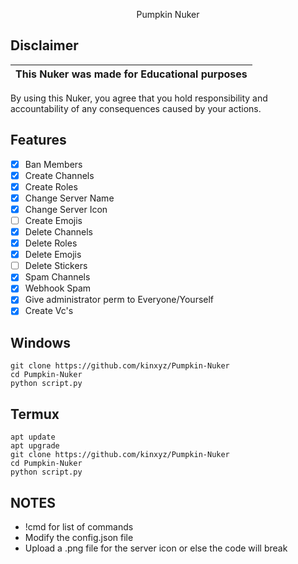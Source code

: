 <p align="center">  
  Pumpkin Nuker
  </p> 

## Disclaimer 
  
 |This Nuker was made for Educational purposes| 
 |-------------------------------------------------| 
 By using this Nuker, you agree that you hold responsibility and accountability of any consequences caused by your actions. 
 

## Features
 - [x] Ban Members
 - [x] Create Channels 
 - [x] Create Roles 
 - [x] Change Server Name
 - [x] Change Server Icon
 - [ ] Create Emojis
 - [x] Delete Channels 
 - [x] Delete Roles 
 - [x] Delete Emojis 
 - [ ] Delete Stickers 
 - [x] Spam Channels
 - [x] Webhook Spam
 - [x] Give administrator perm to Everyone/Yourself
 - [x] Create Vc's

<h2>Windows</h2>

```
git clone https://github.com/kinxyz/Pumpkin-Nuker
cd Pumpkin-Nuker
python script.py
```

<h2>Termux</h2>

```
apt update
apt upgrade
git clone https://github.com/kinxyz/Pumpkin-Nuker
cd Pumpkin-Nuker
python script.py
```

## NOTES
- !cmd for list of commands
- Modify the config.json file
- Upload a .png file for the server icon or else the code will break